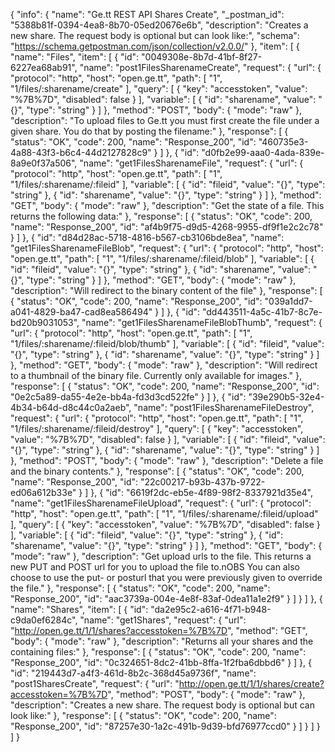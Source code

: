 {
  "info": {
    "name": "Ge.tt  REST API Shares Create",
    "_postman_id": "5388b81f-0394-4ea8-8b70-05ed20676e6b",
    "description": "Creates a new share. The request body is optional but can look like:",
    "schema": "https://schema.getpostman.com/json/collection/v2.0.0/"
  },
  "item": [
    {
      "name": "Files",
      "item": [
        {
          "id": "0049308e-8b7d-41bf-8f27-6227ea68ab91",
          "name": "post1FilesSharenameCreate",
          "request": {
            "url": {
              "protocol": "http",
              "host": "open.ge.tt",
              "path": [
                "1",
                "1/files/:sharename/create"
              ],
              "query": [
                {
                  "key": "accesstoken",
                  "value": "%7B%7D",
                  "disabled": false
                }
              ],
              "variable": [
                {
                  "id": "sharename",
                  "value": "{}",
                  "type": "string"
                }
              ]
            },
            "method": "POST",
            "body": {
              "mode": "raw"
            },
            "description": "To upload files to Ge.tt you must first create the file under a given share. You do that by posting the filename:"
          },
          "response": [
            {
              "status": "OK",
              "code": 200,
              "name": "Response_200",
              "id": "460735e3-4a88-43f3-b6c4-44d2127828c9"
            }
          ]
        },
        {
          "id": "d0fb2e99-aaa0-4ada-839e-8a9e0f37a506",
          "name": "get1FilesSharenameFile",
          "request": {
            "url": {
              "protocol": "http",
              "host": "open.ge.tt",
              "path": [
                "1",
                "1/files/:sharename/:fileid"
              ],
              "variable": [
                {
                  "id": "fileid",
                  "value": "{}",
                  "type": "string"
                },
                {
                  "id": "sharename",
                  "value": "{}",
                  "type": "string"
                }
              ]
            },
            "method": "GET",
            "body": {
              "mode": "raw"
            },
            "description": "Get the state of a file. This returns the following data:"
          },
          "response": [
            {
              "status": "OK",
              "code": 200,
              "name": "Response_200",
              "id": "af4b9f75-d9d5-4268-9955-df9f1e2c2c78"
            }
          ]
        },
        {
          "id": "d84d28ac-5718-4816-b567-cb3106bde8ea",
          "name": "get1FilesSharenameFileBlob",
          "request": {
            "url": {
              "protocol": "http",
              "host": "open.ge.tt",
              "path": [
                "1",
                "1/files/:sharename/:fileid/blob"
              ],
              "variable": [
                {
                  "id": "fileid",
                  "value": "{}",
                  "type": "string"
                },
                {
                  "id": "sharename",
                  "value": "{}",
                  "type": "string"
                }
              ]
            },
            "method": "GET",
            "body": {
              "mode": "raw"
            },
            "description": "Will redirect to the binary content of the file"
          },
          "response": [
            {
              "status": "OK",
              "code": 200,
              "name": "Response_200",
              "id": "039a1dd7-a041-4829-ba47-cad8ea586494"
            }
          ]
        },
        {
          "id": "dd443511-4a5c-41b7-8c7e-bd20b9031053",
          "name": "get1FilesSharenameFileBlobThumb",
          "request": {
            "url": {
              "protocol": "http",
              "host": "open.ge.tt",
              "path": [
                "1",
                "1/files/:sharename/:fileid/blob/thumb"
              ],
              "variable": [
                {
                  "id": "fileid",
                  "value": "{}",
                  "type": "string"
                },
                {
                  "id": "sharename",
                  "value": "{}",
                  "type": "string"
                }
              ]
            },
            "method": "GET",
            "body": {
              "mode": "raw"
            },
            "description": "Will redirect to a thumbnail of the binary file. Currently only available for images."
          },
          "response": [
            {
              "status": "OK",
              "code": 200,
              "name": "Response_200",
              "id": "0e2c5a89-da55-4e2e-bb4a-fd3d3cd522fe"
            }
          ]
        },
        {
          "id": "39e290b5-32e4-4b34-b64d-d8c44c0a2aeb",
          "name": "post1FilesSharenameFileDestroy",
          "request": {
            "url": {
              "protocol": "http",
              "host": "open.ge.tt",
              "path": [
                "1",
                "1/files/:sharename/:fileid/destroy"
              ],
              "query": [
                {
                  "key": "accesstoken",
                  "value": "%7B%7D",
                  "disabled": false
                }
              ],
              "variable": [
                {
                  "id": "fileid",
                  "value": "{}",
                  "type": "string"
                },
                {
                  "id": "sharename",
                  "value": "{}",
                  "type": "string"
                }
              ]
            },
            "method": "POST",
            "body": {
              "mode": "raw"
            },
            "description": "Delete a file and the binary contents."
          },
          "response": [
            {
              "status": "OK",
              "code": 200,
              "name": "Response_200",
              "id": "22c00217-b93b-437b-9722-ed06a612b33e"
            }
          ]
        },
        {
          "id": "6619f2dc-eb5e-4f89-98f2-8337921d35e4",
          "name": "get1FilesSharenameFileUpload",
          "request": {
            "url": {
              "protocol": "http",
              "host": "open.ge.tt",
              "path": [
                "1",
                "1/files/:sharename/:fileid/upload"
              ],
              "query": [
                {
                  "key": "accesstoken",
                  "value": "%7B%7D",
                  "disabled": false
                }
              ],
              "variable": [
                {
                  "id": "fileid",
                  "value": "{}",
                  "type": "string"
                },
                {
                  "id": "sharename",
                  "value": "{}",
                  "type": "string"
                }
              ]
            },
            "method": "GET",
            "body": {
              "mode": "raw"
            },
            "description": "Get upload urls to the file. This returns a new PUT and POST url for you to upload the file to.nOBS You can also choose to use the put- or posturl that you were previously given to override the file."
          },
          "response": [
            {
              "status": "OK",
              "code": 200,
              "name": "Response_200",
              "id": "aac3739a-004e-4e8f-83af-0dea11a1e2f9"
            }
          ]
        }
      ]
    },
    {
      "name": "Shares",
      "item": [
        {
          "id": "da2e95c2-a616-4f71-b948-c9da0ef6284c",
          "name": "get1Shares",
          "request": {
            "url": "http://open.ge.tt/1/1/shares?accesstoken=%7B%7D",
            "method": "GET",
            "body": {
              "mode": "raw"
            },
            "description": "Returns all your shares and the containing files:"
          },
          "response": [
            {
              "status": "OK",
              "code": 200,
              "name": "Response_200",
              "id": "0c324651-8dc2-41bb-8ffa-1f2fba6dbbd6"
            }
          ]
        },
        {
          "id": "219443d7-a4f3-461d-8b2c-368d45a9736f",
          "name": "post1SharesCreate",
          "request": {
            "url": "http://open.ge.tt/1/1/shares/create?accesstoken=%7B%7D",
            "method": "POST",
            "body": {
              "mode": "raw"
            },
            "description": "Creates a new share. The request body is optional but can look like:"
          },
          "response": [
            {
              "status": "OK",
              "code": 200,
              "name": "Response_200",
              "id": "87257e30-1a2c-491b-9d39-bfd76977ccd0"
            }
          ]
        }
      ]
    }
  ]
}